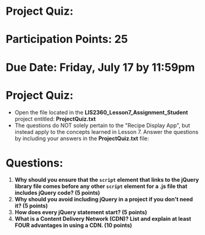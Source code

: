 <h1><b>Project Quiz:</b></h1>

<h1><b>Participation Points: </b> 25</h1>

<h1><b>Due Date:</b> Friday, July 17 by 11:59pm </h1>

<h1><b>Project Quiz:</b></h1>
<ul>
<li>Open the file located in the <b>LIS2360_Lesson7_Assignment_Student</b> project entitled: <b>ProjectQuiz.txt</b></li>
<li>The questions do NOT solely pertain to the "Recipe Display App", but instead apply to the concepts learned in Lesson 7. Answer the questions by including your answers in the <b>ProjectQuiz.txt</b> file: </li>
</ul>
<h1><b>Questions:</b></h1>
<ol>
<li><b>Why should you ensure that the <code>script</code> element that links to the jQuery library file comes before any other <code>script</code> element for a <b>.js</b> file that includes jQuery code?  (5 points)</b>
</li>
<li><b>
Why should you avoid including jQuery in a project if you don't need it?    (5 points)</b>
</li>
<li><b>How does every jQuery statement start?  (5 points)</b>
</li>
<li><b>What is a Content Delivery Network (CDN)?  List and explain at least FOUR advantages in using a CDN.  (10 points)</b></li>
</ol>